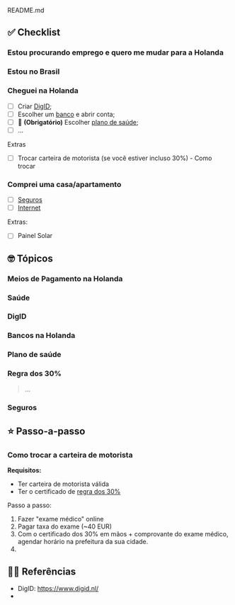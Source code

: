 README.md

## ✅ Checklist

### Estou procurando emprego e quero me mudar para a Holanda

### Estou no Brasil

### Cheguei na Holanda

- [ ] Criar [DigID](#digid);
- [ ] Escolher um [banco](#bancos-na-holanda) e abrir conta;
- [ ] 🚨 **(Obrigatório)** Escolher [plano de saúde](#plano-de-saude);
- [ ] ...

Extras
- [ ] Trocar carteira de motorista (se você estiver incluso 30%) - Como trocar

### Comprei uma casa/apartamento

- [ ] [Seguros](#seguros)
- [ ] [Internet](#internet)

Extras:
- [ ] Painel Solar

## 🤓 Tópicos

### Meios de Pagamento na Holanda

### Saúde

### DigID

### Bancos na Holanda

### Plano de saúde

### Regra dos 30%

> ...

### Seguros

## ⭐️ Passo-a-passo

### Como trocar a carteira de motorista

**Requisitos:**
- Ter carteira de motorista válida
- Ter o certificado de [regra dos 30%](#regra-30p)

Passo a passo:
1. Fazer "exame médico" online
2. Pagar taxa do exame (~40 EUR)
3. Com o certificado dos 30% em mãos + comprovante do exame médico, agendar horário na prefeitura da sua cidade.
4. 

## 💁‍♂️ Referências

- DigID: https://www.digid.nl/
- 